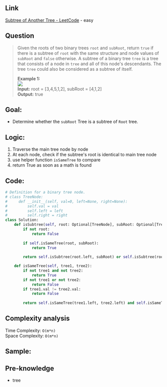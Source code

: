 ## Link
[Subtree of Another Tree - LeetCode](https://leetcode.com/problems/subtree-of-another-tree/description/) - easy
## Question
>Given the roots of two binary trees `root` and `subRoot`, return `true` if there is a subtree of `root` with the same structure and node values of `subRoot` and `false` otherwise. A subtree of a binary tree `tree` is a tree that consists of a node in `tree` and all of this node's descendants. The tree `tree` could also be considered as a subtree of itself.
>
>**Example 1:**<br>
>	![](https://assets.leetcode.com/uploads/2021/04/28/subtree1-tree.jpg)<br>
>**Input:** root = [3,4,5,1,2], subRoot = [4,1,2]<br>
>**Output:** true<br>
## Goal:
-  Determine whether the `subRoot` Tree is a subtree of `Root` tree.
## Logic:
1. Traverse the main tree node by node
2. At each node, check if the subtree's root is identical to main tree node
3. use helper function `isSameTree` to compare
4. return True as soon as a math is found
## Code:
```python
# Definition for a binary tree node.
# class TreeNode:
#     def __init__(self, val=0, left=None, right=None):
#         self.val = val
#         self.left = left
#         self.right = right
class Solution:
    def isSubtree(self, root: Optional[TreeNode], subRoot: Optional[TreeNode]) -> bool:
        if not root:
            return False
        
        if self.isSameTree(root, subRoot):
            return True
        
        return self.isSubtree(root.left, subRoot) or self.isSubtree(root.right, subRoot)

    def isSameTree(self, tree1, tree2):
        if not tree1 and not tree2:
            return True
        if not tree1 or not tree2:
            return False
        if tree1.val != tree2.val:
            return False
        
        return self.isSameTree(tree1.left, tree2.left) and self.isSameTree(tree1.right, tree2.right)
```

## Complexity analysis
Time Complexity: `O(m*n)`<br>
Space Complexity: `O(m*n)`
## Sample: 

## Pre-knowledge
- tree
